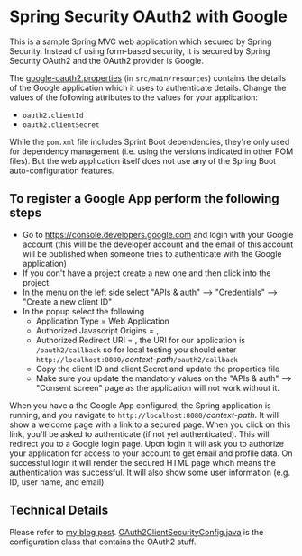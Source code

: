 # Spring Security OAuth2 with Google

This is a sample Spring MVC web application which secured by Spring Security. Instead of using form-based security, it is secured by Spring Security OAuth2 and the OAuth2 provider is Google.

The [google-oauth2.properties](src/main/resources/google-oauth2.properties) (in `src/main/resources`) contains the details of the Google application which it uses to authenticate details. Change the values of the following attributes to the values for your application:

- `oauth2.clientId`
- `oauth2.clientSecret`

While the `pom.xml` file includes Sprint Boot dependencies, they're only used for dependency management (i.e. using the versions indicated in other POM files). But the web application itself does not use any of the Spring Boot auto-configuration features.

## To register a Google App perform the following steps

* Go to https://console.developers.google.com and login with your Google account (this will be the developer account and the email of this account will be published when someone tries to authenticate with the Google application)
* If you don't have a project create a new one and then click into the project.
* In the menu on the left side select "APIs & auth" --> "Credentials" --> "Create a new client ID"
* In the popup select the following
	- Application Type = Web Application
	- Authorized Javascript Origins = <YOUR DOMAIN>, 
	- Authorized Redirect URI = <THE CALL BACK HANDLER>, the URI for our application is `/oauth2/callback` so for local testing you should enter `http://localhost:8080/`*context-path*`/oauth2/callback`
	- Copy the client ID and client Secret and update the properties file
	- Make sure you update the mandatory values on the "APIs & auth" --> "Consent screen" page as the application will not work without it.

When you have a the Google App configured, the Spring application is running, and you navigate to `http://localhost:8080/`*context-path*. It will show a welcome page with a link to a secured page. When you click on this link, you'll be asked to authenticate (if not yet authenticated). This will redirect you to a Google login page. Upon login it will ask you to authorize your application for access to your account to get email and profile data. On successful login it will render the secured HTML page which means the authentication was successful. It will also show some user information (e.g. ID, user name, and email).

## Technical Details

Please refer to [my blog post](http://lorenzo-dee.blogspot.com/2016/08/spring-security-oauth2-with-google.html). [OAuth2ClientSecurityConfig.java](src/main/java/web/sample/OAuth2ClientSecurityConfig.java) is the configuration class that contains the OAuth2 stuff.


